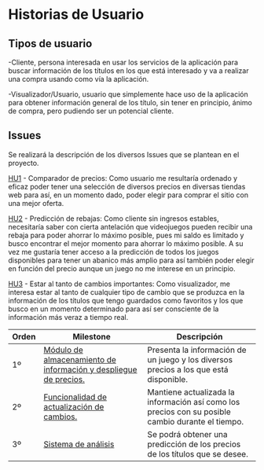 # Historias de Usuario

## Tipos de usuario

-Cliente, persona interesada en usar los servicios de la aplicación para buscar información de los títulos en los que está interesado y va a realizar una compra usando como vía la aplicación.

-Visualizador/Usuario, usuario que simplemente hace uso de la aplicación para obtener información general de los título, sin tener en principio, ánimo de compra, pero pudiendo ser un potencial cliente.

## Issues
Se realizará la descripción de los diversos Issues que se plantean en el proyecto.

[HU1](https://github.com/Paszser/IV/issues/3) - Comparador de precios: Como usuario me resultaría ordenado y eficaz poder tener una selección de diversos precios en diversas tiendas web para así, en un momento dado, poder elegir para comprar el sitio con una mejor oferta.

[HU2](https://github.com/Paszser/IV/issues/4) - Predicción de rebajas: Como cliente sin ingresos estables, necesitaría saber con cierta antelación que videojuegos pueden recibir una rebaja para poder ahorrar lo máximo posible, pues mi saldo es limitado y busco encontrar el mejor momento para ahorrar lo máximo posible. A su vez me gustaría tener acceso a la predicción de todos los juegos disponibles para tener un abanico más amplio para así también poder elegir en función del precio aunque un juego no me interese en un principio.

[HU3](https://github.com/Paszser/IV/issues/7) - Estar al tanto de cambios importantes: Como visualizador, me interesa estar al tanto de cualquier tipo de cambio que se produzca en la información de los títulos que tengo guardados como favoritos y los que busco en un momento determinado para así ser consciente de la información más veraz a tiempo real.

| Orden           | Milestone                                           | Descripción                                                            |
| ----------------|---------------------------------------------------- | --------------------------------------------------------------------- |
| 1º | [Módulo de almacenamiento de información y despliegue de precios.](https://github.com/Paszser/IV/milestone/1) | Presenta la información de un juego y los diversos precios a los que está disponible. |
| 2º | [Funcionalidad de actualización de cambios.](https://github.com/Paszser/IV/milestone/3) | Mantiene actualizada la información así como los precios con su posible cambio durante el tiempo. |
| 3º | [Sistema de análisis](https://github.com/Paszser/IV/milestone/2) | Se podrá obtener una predicción de los precios de los títulos que se desee. |

